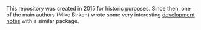 This repository was created in 2015 for historic purposes. Since then, one of the main authors (Mike Birken) wrote some very interesting [development notes](https://meatfighter.com/java4k/) with a similar package.
